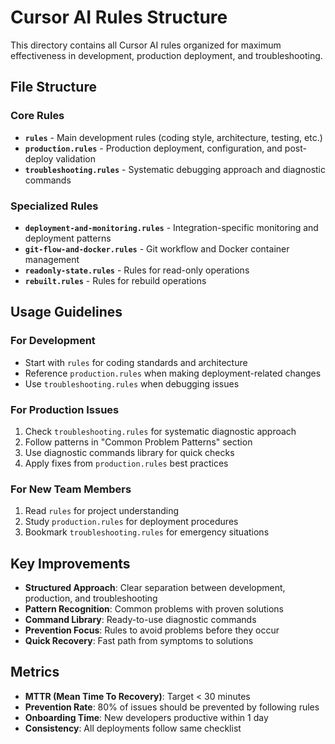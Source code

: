 # Cursor AI Rules Structure

This directory contains all Cursor AI rules organized for maximum effectiveness in development, production deployment, and troubleshooting.

## File Structure

### Core Rules
- **`rules`** - Main development rules (coding style, architecture, testing, etc.)
- **`production.rules`** - Production deployment, configuration, and post-deploy validation
- **`troubleshooting.rules`** - Systematic debugging approach and diagnostic commands

### Specialized Rules
- **`deployment-and-monitoring.rules`** - Integration-specific monitoring and deployment patterns
- **`git-flow-and-docker.rules`** - Git workflow and Docker container management
- **`readonly-state.rules`** - Rules for read-only operations
- **`rebuilt.rules`** - Rules for rebuild operations

## Usage Guidelines

### For Development
- Start with `rules` for coding standards and architecture
- Reference `production.rules` when making deployment-related changes
- Use `troubleshooting.rules` when debugging issues

### For Production Issues
1. Check `troubleshooting.rules` for systematic diagnostic approach
2. Follow patterns in "Common Problem Patterns" section
3. Use diagnostic commands library for quick checks
4. Apply fixes from `production.rules` best practices

### For New Team Members
1. Read `rules` for project understanding
2. Study `production.rules` for deployment procedures
3. Bookmark `troubleshooting.rules` for emergency situations

## Key Improvements

- **Structured Approach**: Clear separation between development, production, and troubleshooting
- **Pattern Recognition**: Common problems with proven solutions
- **Command Library**: Ready-to-use diagnostic commands
- **Prevention Focus**: Rules to avoid problems before they occur
- **Quick Recovery**: Fast path from symptoms to solutions

## Metrics

- **MTTR (Mean Time To Recovery)**: Target < 30 minutes
- **Prevention Rate**: 80% of issues should be prevented by following rules
- **Onboarding Time**: New developers productive within 1 day
- **Consistency**: All deployments follow same checklist